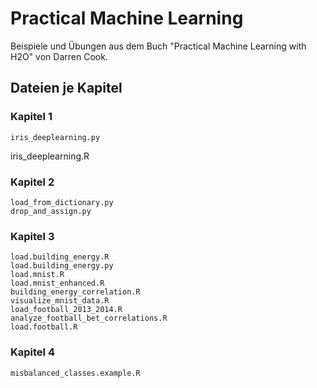 # Practical Machine Learning

Beispiele und Übungen aus dem Buch "Practical Machine Learning with H2O" von Darren Cook.

## Dateien je Kapitel

### Kapitel 1

	iris_deeplearning.py
  iris_deeplearning.R

### Kapitel 2

	load_from_dictionary.py
	drop_and_assign.py

### Kapitel 3

	load.building_energy.R
	load.building_energy.py
	load.mnist.R
	load.mnist_enhanced.R
	building_energy_correlation.R
	visualize_mnist_data.R
	load_football_2013_2014.R
	analyze_football_bet_correlations.R
	load.football.R

### Kapitel 4

	misbalanced_classes.example.R

